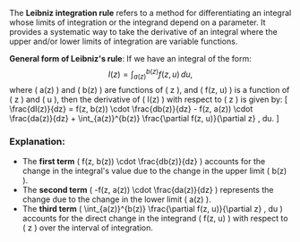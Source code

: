 The **Leibniz integration rule** refers to a method for differentiating an integral whose limits of integration or the integrand depend on a parameter. It provides a systematic way to take the derivative of an integral where the upper and/or lower limits of integration are variable functions.

**General form of Leibniz's rule**:
If we have an integral of the form:
$$
I(z) = \int_{a(z)}^{b(z)} f(z, u) \, du,
$$
where \( a(z) \) and \( b(z) \) are functions of \( z \), and \( f(z, u) \) is a function of \( z \) and \( u \), then the derivative of \( I(z) \) with respect to \( z \) is given by:
\[
\frac{dI(z)}{dz} = f(z, b(z)) \cdot \frac{db(z)}{dz} - f(z, a(z)) \cdot \frac{da(z)}{dz} + \int_{a(z)}^{b(z)} \frac{\partial f(z, u)}{\partial z} \, du.
\]

### Explanation:
- The **first term** \( f(z, b(z)) \cdot \frac{db(z)}{dz} \) accounts for the change in the integral's value due to the change in the upper limit \( b(z) \).
- The **second term** \( -f(z, a(z)) \cdot \frac{da(z)}{dz} \) represents the change due to the change in the lower limit \( a(z) \).
- The **third term** \( \int_{a(z)}^{b(z)} \frac{\partial f(z, u)}{\partial z} \, du \) accounts for the direct change in the integrand \( f(z, u) \) with respect to \( z \) over the interval of integration.


